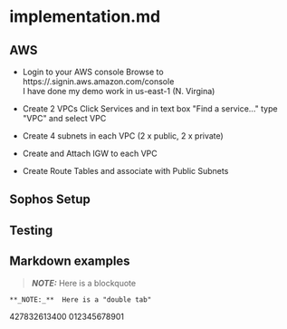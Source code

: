# implementation.md


## AWS 

* Login to your AWS console
  Browse to https://<Account Id:>.signin.aws.amazon.com/console  
  I have done my demo work in us-east-1 (N. Virgina)  
* Create 2 VPCs 
  Click Services and in text box "Find a service..." type "VPC" and select VPC

* Create 4 subnets in each VPC (2 x public, 2 x private)
* Create and Attach IGW to each VPC
* Create Route Tables and associate with Public Subnets


## Sophos Setup

## Testing



## Markdown examples

> **_NOTE:_**  Here is a blockquote

    **_NOTE:_**  Here is a "double tab"


427832613400
012345678901
